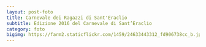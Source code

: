```yaml
---
layout: post-foto
title: Carnevale dei Ragazzi di Sant'Eraclio
subtitle: Edizione 2016 del Carnevale di Sant’Eraclio
category: foto
bigimg: https://farm2.staticflickr.com/1459/24633443312_fd906738cc_b.jpg
---
```

<div class="flickr-album-contaier" data-photoset="72157664131913956"></div>